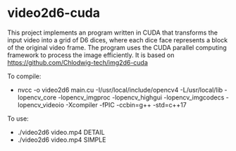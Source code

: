 # video2d6-cuda
This project implements an program written in CUDA that transforms the input video into a grid of D6 dices, where each dice face represents a block of the original video frame. The program uses the CUDA parallel computing framework to process the image efficiently.
It is based on https://github.com/Chlodwig-tech/img2d6-cuda

To compile:
  - nvcc -o video2d6 main.cu -I/usr/local/include/opencv4 -L/usr/local/lib -lopencv_core -lopencv_imgproc -lopencv_highgui -lopencv_imgcodecs -lopencv_videoio -Xcompiler -fPIC -ccbin=g++ -std=c++17

To use:
  - ./video2d6 video.mp4 DETAIL
  - ./video2d6 video.mp4 SIMPLE

  
